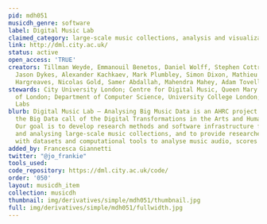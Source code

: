 ```yaml
---
pid: mdh051
musicdh_genre: software
label: Digital Music Lab
claimed_category: large-scale music collections, analysis and visualization
link: http://dml.city.ac.uk/
status: active
open_access: 'TRUE'
creators: Tillman Weyde, Emmanouil Benetos, Daniel Wolff, Stephen Cottrell, Dan Tidhar,
  Jason Dykes, Alexander Kachkaev, Mark Plumbley, Simon Dixon, Mathieu Barthet, Steven
  Hargreaves, Nicolas Gold, Samer Abdallah, Mahendra Mahey, Adam Tovell
stewards: City University London; Centre for Digital Music, Queen Mary University
  of London; Department of Computer Science, University College London; British Library
  Labs
blurb: Digital Music Lab – Analysing Big Music Data is an AHRC project funded under
  the Big Data call of the Digital Transformations in the Arts and Humanities Theme.
  Our goal is to develop research methods and software infrastructure for exploring
  and analysing large-scale music collections, and to provide researchers and users
  with datasets and computational tools to analyse music audio, scores and metadata.
added_by: Francesca Giannetti
twitter: "@jo_frankie"
tools_used:
code_repository: https://dml.city.ac.uk/code/
order: '050'
layout: musicdh_item
collection: musicdh
thumbnail: img/derivatives/simple/mdh051/thumbnail.jpg
full: img/derivatives/simple/mdh051/fullwidth.jpg
---
```

